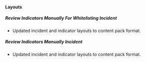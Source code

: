
#### Layouts
##### Review Indicators Manually For Whitelisting Incident
 - Updated incident and indicator layouts to content pack format.
##### Review Indicators Manually Incident
 - Updated incident and indicator layouts to content pack format.